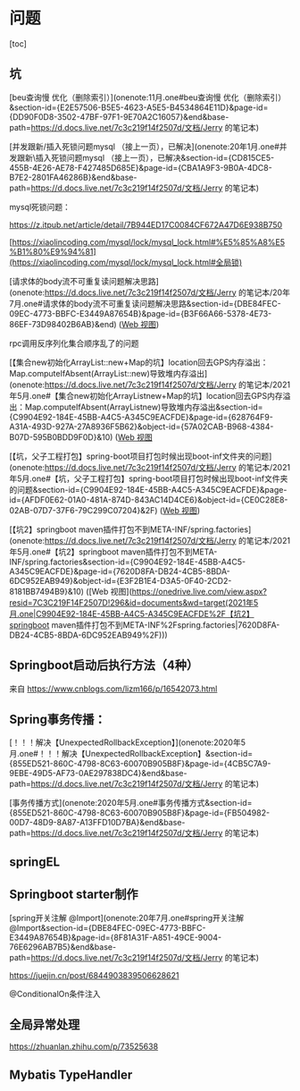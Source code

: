 # 问题

[toc]

## 坑

[beu查询慢 优化（删除索引）](onenote:11月.one#beu查询慢 优化（删除索引）&section-id={E2E57506-B5E5-4623-A5E5-B4534864E11D}&page-id={DD90F0D8-3502-47BF-97F1-9E70A2C16057}&end&base-path=https://d.docs.live.net/7c3c219f14f2507d/文档/Jerry 的笔记本)

 

[并发跟新/插入死锁问题mysql （接上一页），已解决](onenote:20年1月.one#并发跟新\插入死锁问题mysql （接上一页），已解决&section-id={CD815CE5-455B-4E26-AE78-F427485D685E}&page-id={CBA1A9F3-9B0A-4DC8-B7E2-2801FA46286B}&end&base-path=https://d.docs.live.net/7c3c219f14f2507d/文档/Jerry 的笔记本)

 

mysql死锁问题：

https://z.itpub.net/article/detail/7B944ED17C0084CF672A47D6E938B750

[https://xiaolincoding.com/mysql/lock/mysql_lock.html#%E5%85%A8%E5%B1%80%E9%94%81](https://xiaolincoding.com/mysql/lock/mysql_lock.html#全局锁)

 

[请求体的body流不可重复读问题解决思路](onenote:https://d.docs.live.net/7c3c219f14f2507d/文档/Jerry 的笔记本/20年7月.one#请求体的body流不可重复读问题解决思路&section-id={DBE84FEC-09EC-4773-BBFC-E3449A87654B}&page-id={B3F66A66-5378-4E73-86EF-73D98402B6AB}&end) ([Web 视图](https://onedrive.live.com/view.aspx?resid=7C3C219F14F2507D!296&id=documents&wd=target(20年7月.one|DBE84FEC-09EC-4773-BBFC-E3449A87654B%2F请求体的body流不可重复读问题解决思路|B3F66A66-5378-4E73-86EF-73D98402B6AB%2F)))



rpc调用反序列化集合顺序乱了的问题

[【集合new初始化ArrayList::new+Map的坑】location回去GPS内存溢出：Map.computeIfAbsent(ArrayList::new)导致堆内存溢出](onenote:https://d.docs.live.net/7c3c219f14f2507d/文档/Jerry 的笔记本/2021年5月.one#【集合new初始化ArrayListnew+Map的坑】location回去GPS内存溢出：Map.computeIfAbsent(ArrayListnew)导致堆内存溢出&section-id={C9904E92-184E-45BB-A4C5-A345C9EACFDE}&page-id={628764F9-A31A-493D-927A-27A8936F5B62}&object-id={57A02CAB-B968-4384-B07D-595B0BDD9F0D}&10) ([Web 视图](https://onedrive.live.com/view.aspx?resid=7C3C219F14F2507D!296&id=documents&wd=target(2021年5月.one|C9904E92-184E-45BB-A4C5-A345C9EACFDE%2F【集合new初始化ArrayList%3A%3Anew%2BMap的坑】location回去GPS内存溢出：Map.computeIfAbsent(ArrayList%3A%3Anew\)导致堆内存溢出|628764F9-A31A-493D-927A-27A8936F5B62%2F)))

[【坑，父子工程打包】spring-boot项目打包时候出现boot-inf文件夹的问题](onenote:https://d.docs.live.net/7c3c219f14f2507d/文档/Jerry 的笔记本/2021年5月.one#【坑，父子工程打包】spring-boot项目打包时候出现boot-inf文件夹的问题&section-id={C9904E92-184E-45BB-A4C5-A345C9EACFDE}&page-id={AFDF0E62-01A0-481A-874D-843AC14D4CE6}&object-id={CE0C28E8-02AB-07D7-37F6-79C299C07204}&2F) ([Web 视图](https://onedrive.live.com/view.aspx?resid=7C3C219F14F2507D!296&id=documents&wd=target(2021年5月.one|C9904E92-184E-45BB-A4C5-A345C9EACFDE%2F【坑，父子工程打包】spring-boot项目打包时候出现boot-inf文件夹的问题|AFDF0E62-01A0-481A-874D-843AC14D4CE6%2F)))

[【坑2】springboot maven插件打包不到META-INF/spring.factories](onenote:https://d.docs.live.net/7c3c219f14f2507d/文档/Jerry 的笔记本/2021年5月.one#【坑2】springboot maven插件打包不到META-INF/spring.factories&section-id={C9904E92-184E-45BB-A4C5-A345C9EACFDE}&page-id={7620D8FA-DB24-4CB5-8BDA-6DC952EAB949}&object-id={E3F2B1E4-D3A5-0F40-2CD2-8181BB7494B9}&10) ([Web 视图](https://onedrive.live.com/view.aspx?resid=7C3C219F14F2507D!296&id=documents&wd=target(2021年5月.one|C9904E92-184E-45BB-A4C5-A345C9EACFDE%2F【坑2】springboot maven插件打包不到META-INF\%2Fspring.factories|7620D8FA-DB24-4CB5-8BDA-6DC952EAB949%2F)))



## Springboot启动后执行方法（4种）

来自 <https://www.cnblogs.com/lizm166/p/16542073.html> 

 

## Spring事务传播：

[！！！解决【UnexpectedRollbackException】](onenote:2020年5月.one#！！！解决【UnexpectedRollbackException】&section-id={855ED521-860C-4798-8C63-60070B905B8F}&page-id={4CB5C7A9-9EBE-49D5-AF73-0AE297838DC4}&end&base-path=https://d.docs.live.net/7c3c219f14f2507d/文档/Jerry 的笔记本)

[事务传播方式](onenote:2020年5月.one#事务传播方式&section-id={855ED521-860C-4798-8C63-60070B905B8F}&page-id={FB504982-00D7-48D9-8A87-A13FFD10D7BA}&end&base-path=https://d.docs.live.net/7c3c219f14f2507d/文档/Jerry 的笔记本)

 

## springEL

 

 

## Springboot starter制作

[spring开关注解 @Import](onenote:20年7月.one#spring开关注解  @Import&section-id={DBE84FEC-09EC-4773-BBFC-E3449A87654B}&page-id={8F81A31F-A851-49CE-9004-76E6296AB7B5}&end&base-path=https://d.docs.live.net/7c3c219f14f2507d/文档/Jerry 的笔记本)

https://juejin.cn/post/6844903839506628621

@ConditionalOn条件注入





## 全局异常处理

https://zhuanlan.zhihu.com/p/73525638



## Mybatis TypeHandler


